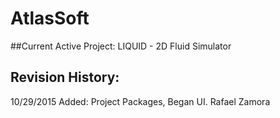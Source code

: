 # AtlasSoft
##Current Active Project:
LIQUID - 2D Fluid Simulator

## Revision History:
10/29/2015 Added: Project Packages, Began UI. Rafael Zamora  
